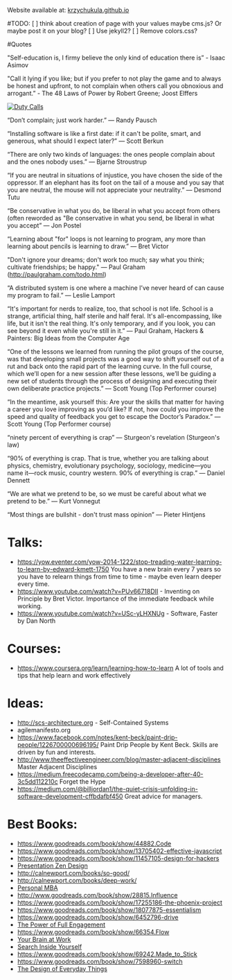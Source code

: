 
Website available at: [krzychukula.github.io](http://krzychukula.github.io)

#TODO:
    [ ] think about creation of page with your values maybe cms.js? Or maybe post it on your blog?
    [ ] Use jekyll2?
    [ ] Remove colors.css?
    
#Quotes

"Self-education is, I firmy believe the only kind of education there is” - Isaac Asimov

"Call it lying if you like; but if you prefer to not play the game and to always be honest and upfront, to not complain when others call you obnoxious and arrogant.” - The 48 Laws of Power by Robert Greene; Joost Elffers

[![Duty Calls](http://imgs.xkcd.com/comics/duty_calls.png "Duty Calls by xkcd")](https://xkcd.com/386/)

“Don’t complain; just work harder.”
― Randy Pausch

“Installing software is like a first date: if it can't be polite, smart, and generous, what should I expect later?”
― Scott Berkun

“There are only two kinds of languages: the ones people complain about and the ones nobody uses.”
― Bjarne Stroustrup

“If you are neutral in situations of injustice, you have chosen the side of the oppressor. If an elephant has its foot on the tail of a mouse and you say that you are neutral, the mouse will not appreciate your neutrality.”
— Desmond Tutu

“Be conservative in what you do, be liberal in what you accept from others (often reworded as "Be conservative in what you send, be liberal in what you accept”
— Jon Postel

“Learning about "for" loops is not learning to program, any more than learning about pencils is learning to draw.”
— Bret Victor

"Don't ignore your dreams; don't work too much; say what you think; cultivate friendships; be happy." 
— Paul Graham (http://paulgraham.com/todo.html)

“A distributed system is one where a machine I’ve never heard of can cause my program to fail.” 
— Leslie Lamport


“It's important for nerds to realize, too, that school is not life. School is a strange, artificial thing, half sterile and half feral. It's all-encompassing, like life, but it isn't the real thing. It's only temporary, and if you look, you can see beyond it even while you're still in it.”
— Paul Graham, Hackers & Painters: Big Ideas from the Computer Age

“One of the lessons we learned from running the pilot groups of the course, was that developing small projects was a good way to shift yourself out of a rut and back onto the rapid part of the learning curve. In the full course, which we’ll open for a new session after these lessons, we’ll be guiding a new set of students through the process of designing and executing their own deliberate practice projects.”
— Scott Young (Top Performer course)

“In the meantime, ask yourself this: Are your the skills that matter for having a career you love improving as you’d like? If not, how could you improve the speed and quality of feedback you get to escape the Doctor’s Paradox.”
— Scott Young (Top Performer course)

“ninety percent of everything is crap”
— Sturgeon's revelation (Sturgeon's law)

“90% of everything is crap. That is true, whether you are talking about physics, chemistry, evolutionary psychology, sociology, medicine—you name it—rock music, country western. 90% of everything is crap.”
— Daniel Dennett

“We are what we pretend to be, so we must be careful about what we pretend to be.”
— Kurt Vonnegut

“Most things are bullshit - don't trust mass opinion”
— Pieter Hintjens

# Talks:
* https://yow.eventer.com/yow-2014-1222/stop-treading-water-learning-to-learn-by-edward-kmett-1750 You have a new brain every 7 years so you have to relearn things from time to time - maybe even learn deeper every time.
* https://www.youtube.com/watch?v=PUv66718DII - Inventing on Principle by Bret Victor. Importance of the immediate feedback while working.
* https://www.youtube.com/watch?v=USc-yLHXNUg - Software, Faster by Dan North

# Courses:
* https://www.coursera.org/learn/learning-how-to-learn A lot of tools and tips that help learn and work effectively

# Ideas:
* http://scs-architecture.org - Self-Contained Systems
* agilemanifesto.org
* https://www.facebook.com/notes/kent-beck/paint-drip-people/1226700000696195/ Paint Drip People by Kent Beck. Skills are driven by fun and interests.
* http://www.theeffectiveengineer.com/blog/master-adjacent-disciplines Master Adjacent Disciplines
* https://medium.freecodecamp.com/being-a-developer-after-40-3c5dd112210c Forget the Hype
* https://medium.com/@billjordan1/the-quiet-crisis-unfolding-in-software-development-cffbdafbf450 Great advice for managers.

# Best Books:
* https://www.goodreads.com/book/show/44882.Code
* https://www.goodreads.com/book/show/13705402-effective-javascript
* https://www.goodreads.com/book/show/11457105-design-for-hackers
* [Presentation Zen Design](https://krzychukula.blogspot.com.es/2014/06/book-review-presentation-zen-design-by.html)
* http://calnewport.com/books/so-good/
* http://calnewport.com/books/deep-work/
* [Personal MBA](https://krzychukula.blogspot.com/2015/03/book-review-personal-mba-by-josh-kaufman.html)
* http://www.goodreads.com/book/show/28815.Influence
* https://www.goodreads.com/book/show/17255186-the-phoenix-project
* https://www.goodreads.com/book/show/18077875-essentialism
* https://www.goodreads.com/book/show/6452796-drive
* [The Power of Full Engagement](https://www.goodreads.com/book/show/68985.The_Power_of_Full_Engagement)
* https://www.goodreads.com/book/show/66354.Flow
* [Your Brain at Work](https://www.goodreads.com/book/show/6899290-your-brain-at-work)
* [Search Inside Yourself](https://www.goodreads.com/book/show/12921211-search-inside-yourself)
* https://www.goodreads.com/book/show/69242.Made_to_Stick
* https://www.goodreads.com/book/show/7598960-switch
* [The Design of Everyday Things](https://www.goodreads.com/book/show/840.The_Design_of_Everyday_Things)

